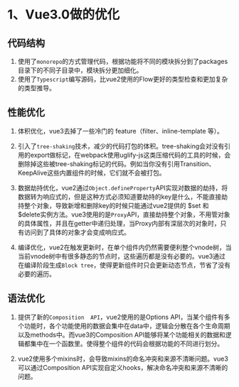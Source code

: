 # 1、Vue3.0做的优化

## 代码结构

1. 使用了`monorepo`的方式管理代码，根据功能将不同的模块拆分到了packages目录下的不同子目录中，模块拆分更加细化。
2. 使用了`Typescript`编写源码，比vue2使用的Flow更好的类型检查和更加复杂的类型推导。

## 性能优化

1. 体积优化，vue3去掉了一些冷门的 feature（filter、inline-template 等）。
2. 引入了`tree-shaking`技术，减少的代码打包的体积。tree-shaking会对没有引用的export做标记，在webpack使用uglify-js这类压缩代码的工具的时候，会删除掉这些被tree-shaking标记的代码。例如当你没有引用Transition、KeepAlive这些内置组件的时候，它们就不会被打包。

3. 数据劫持优化，vue2通过`Object.defineProperty`API实现对数据的劫持，将数据转为响应式的，但是这种方式必须知道要劫持的key是什么，不能直接劫持整个对象，导致新增和删除key的时候只能通过vue2提供的 $set 和 $delete实例方法。vue3使用的是`Proxy`API，直接劫持整个对象，不用管对象的具体属性，并且在getter中递归处理，当Proxy内部有深层次的对象时，只有访问到了具体的对象才会变成响应式。

4. 编译优化，vue2在触发更新时，在单个组件内仍然需要便利整个vnode树，当当前vnode树中有很多静态的节点时，这些遍历都是没有必要的。vue3通过在编译阶段生成`Block tree`，使得更新组件时只会更新动态节点，节省了没有必要的遍历。

## 语法优化

1. 提供了新的`Composition  API`，vue2使用的是Options API，当某个组件有多个功能时，各个功能使用的数据会集中在data中，逻辑会分散在各个生命周期以及methods中。而vue3的Composition  API能够将某个功能相关的数据和逻辑都集中在一个函数里。使得整个组件的代码会根据功能的不同进行划分。

2. vue2使用多个mixins时，会导致mixins的命名冲突和来源不清晰问题。vue3可以通过Composition API实现自定义hooks，解决命名冲突和来源不清晰的问题。
